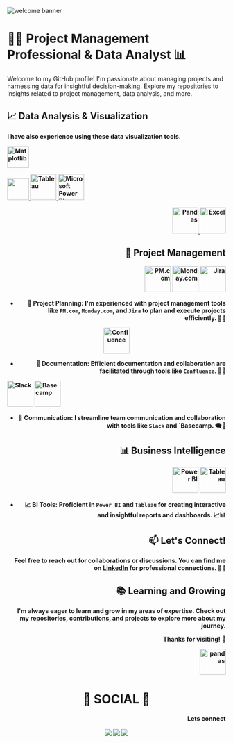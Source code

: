 



![welcome banner](https://github.com/amike68/amike68/assets/147053561/f2c4473e-cc6f-4b60-bdc3-ed588cde8d57)

# 👨‍💼 Project Management Professional & Data Analyst 📊

Welcome to my GitHub profile! I'm passionate about managing projects and harnessing data for insightful decision-making. Explore my repositories to insights related to project management, data analysis, and more.

## 📈 Data Analysis & Visualization

<b>I have also experience using these data visualization tools.<b>

<p align="left">
<a href="#" target="_blank"> <img src="https://matplotlib.org/stable/_images/sphx_glr_logos2_003.png" alt="Matplotlib" height="50"/> </a>
  <p align="centre">
<a href="#" target="_blank"> <img src="https://seaborn.pydata.org/_static/logo-wide-lightbg.svg" height="50"/> </a>    
<a href="#" target="_blank"> <img src="https://github.com//amike68/amike68/assets/147053561/8b418099-5e14-4f8b-b0ee-9c6fd1c1ff27" alt="Tableau" height="60"/> </a>
<a href="#" target="_blank"> <img src="https://insightsoftware.com/wp-content/uploads/2018/03/blog-microsoft-power-bi-solid-color.jpg" alt="Microsoft Power BI" height="60"/> </a>
</p>

<div align="right">
  <a href="#" target="_blank"> <img src="https://upload.wikimedia.org/wikipedia/commons/thumb/e/ed/Pandas_logo.svg/2560px-Pandas_logo.svg.png" alt="Pandas" height="60"/> </a>
  <a href="#" target="_blank"> <img src="https://github.com/yusufsjustit/yusufsjustit/assets/125282550/8bdbd13a-ffc3-46f3-b5dc-fff24e769f29" alt="Excel" height="60"/> </a>
 

## 🚀 Project Management
<div align="right">
  <img src="https://example.com/pmcom-logo.png" alt="PM.com" width="60" height="60">
  <img src="https://example.com/monday-logo.png" alt="Monday.com" width="60" height="60">
  <img src="https://example.com/jira-logo.png" alt="Jira" width="60" height="60">
</div>

- 📆 Project Planning: I'm experienced with project management tools like `PM.com`, `Monday.com`, and `Jira` to plan and execute projects efficiently. 🚀📆

<div align="center">
  <img src="https://example.com/confluence-logo.png" alt="Confluence" width="60" height="60">
</div>

- 📝 Documentation: Efficient documentation and collaboration are facilitated through tools like `Confluence`. 📄📎

<div align="left">
  <img src="https://example.com/slack-logo.png" alt="Slack" width="60" height="60">
  <img src="https://example.com/basecamp-logo.png" alt="Basecamp" width="60" height="60">
</div>

- 💬 Communication: I streamline team communication and collaboration with tools like `Slack` and `Basecamp. 🗨️🏢

## 📊 Business Intelligence
<div align="right">
  <img src="https://example.com/powerbi-logo.png" alt="Power BI" width="60" height="60">
  <img src="https://example.com/tableau-logo.png" alt="Tableau" width="60" height="60">
</div>

- 📈 BI Tools: Proficient in `Power BI` and `Tableau` for creating interactive and insightful reports and dashboards. 📈📊

## 📫 Let's Connect!
Feel free to reach out for collaborations or discussions. You can find me on [LinkedIn](https://www.linkedin.com/in/your-profile-link) for professional connections. 📧🤝

## 📚 Learning and Growing
I'm always eager to learn and grow in my areas of expertise. Check out my repositories, contributions, and projects to explore more about my journey.

Thanks for visiting! 🚀


 <img src="![image](https://github.com/amike68/amike68/assets/147053561/dca0cd7d-68c3-4f40-a8e8-05f13d172a05)
" alt="pandas" width="60" height="60">

<div align="center"> <h1 align="center"> 👨 SOCIAL 👩 </h1> </div> 

<b>Lets connect</b> 

<p align="center"> 

 

<a href="https://www.linkedin.com/in/estheramike/"> 

  <img align="center" src="https://img.shields.io/badge/linkedin-%230077B5.svg?&style=for-the-badge&logo=linkedin&logoColor=white" /> 

</a> 

 

<a href="https://public.tableau.com/app/profile/esther.amike/"> 


  <img align="center" src="https://img.shields.io/badge/-Tableau-1e376b?style=for-the-badge&logo=tableau&logoColor=white"  /> 

</a> 

 

<a href="mailto:esther.amike@googlemail.com">   

  <img align="center" src="https://img.shields.io/badge/gmail-f1f2f6.svg?&style=for-the-badge&logo=gmail&logoColor=red"  /> 

</a> 

 

</p> 

 
